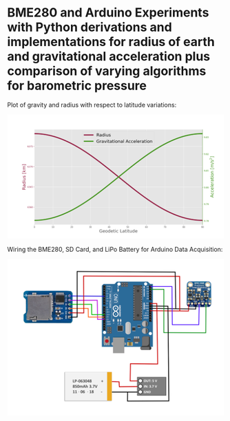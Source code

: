 # BME280 and Arduino Experiments with Python derivations and implementations for radius of earth and gravitational acceleration plus comparison of varying algorithms for barometric pressure

Plot of gravity and radius with respect to latitude variations:

![Radius and gravitational acceleration as a function of latitude on earth](/radius_gravity_latitude.png)

Wiring the BME280, SD Card, and LiPo Battery for Arduino Data Acquisition:

![bme280 wiring for arduino I2C communication](/bme280_arduino_sd_card.png)
